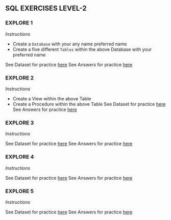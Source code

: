 ## SQL EXERCISES LEVEL-2

### EXPLORE 1
*Instructions*
- Create a `Database` with your any name preferred name
- Create a five different `Tables` within the above Database with your preferred name


See Dataset for practice [here](#)
See Answers for practice [here](09-exercise-answers.md)

### EXPLORE 2
*Instructions*
- Create a View within the above Table
- Create a Procedure within the above Table
See Dataset for practice [here]()
See Answers for practice [here](09-exercise-answers.md)

### EXPLORE 3
*Instructions*

See Dataset for practice [here]()
See Answers for practice [here](09-exercise-answers.md)

### EXPLORE 4
*Instructions*

See Dataset for practice [here]()
See Answers for practice [here](09-exercise-answers.md)

### EXPLORE 5
*Instructions*

See Dataset for practice [here]()
See Answers for practice [here](09-exercise-answers.md)


